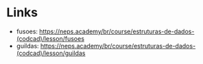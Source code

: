 # Links

- fusoes: https://neps.academy/br/course/estruturas-de-dados-(codcad)/lesson/fusoes
- guildas: https://neps.academy/br/course/estruturas-de-dados-(codcad)/lesson/guildas